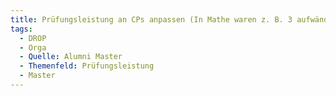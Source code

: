 ```yaml
---
title: Prüfungsleistung an CPs anpassen (In Mathe waren z. B. 3 aufwändige Prüfungsleistungen gefordert für 6 CP, während in anderen Modulen eine Hausarbeit für 6 CPs ausreichend waren)
tags:
  - DROP
  - Orga
  - Quelle: Alumni Master
  - Themenfeld: Prüfungsleistung
  - Master
---
```

